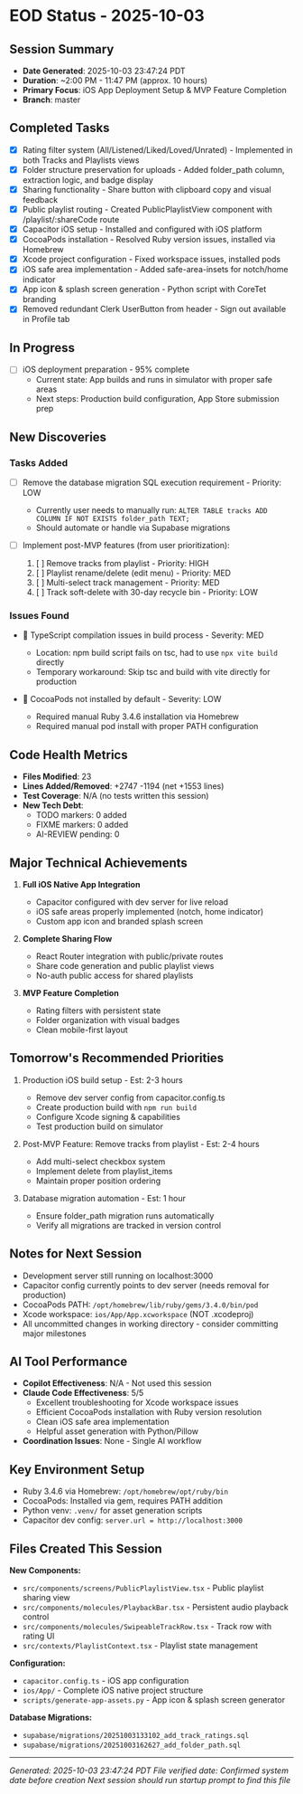 # EOD Status - 2025-10-03

## Session Summary
- **Date Generated**: 2025-10-03 23:47:24 PDT
- **Duration**: ~2:00 PM - 11:47 PM (approx. 10 hours)
- **Primary Focus**: iOS App Deployment Setup & MVP Feature Completion
- **Branch**: master

## Completed Tasks
- [x] Rating filter system (All/Listened/Liked/Loved/Unrated) - Implemented in both Tracks and Playlists views
- [x] Folder structure preservation for uploads - Added folder_path column, extraction logic, and badge display
- [x] Sharing functionality - Share button with clipboard copy and visual feedback
- [x] Public playlist routing - Created PublicPlaylistView component with /playlist/:shareCode route
- [x] Capacitor iOS setup - Installed and configured with iOS platform
- [x] CocoaPods installation - Resolved Ruby version issues, installed via Homebrew
- [x] Xcode project configuration - Fixed workspace issues, installed pods
- [x] iOS safe area implementation - Added safe-area-insets for notch/home indicator
- [x] App icon & splash screen generation - Python script with CoreTet branding
- [x] Removed redundant Clerk UserButton from header - Sign out available in Profile tab

## In Progress
- [ ] iOS deployment preparation - 95% complete
  - Current state: App builds and runs in simulator with proper safe areas
  - Next steps: Production build configuration, App Store submission prep

## New Discoveries
### Tasks Added
- [ ] Remove the database migration SQL execution requirement - Priority: LOW
  - Currently user needs to manually run: `ALTER TABLE tracks ADD COLUMN IF NOT EXISTS folder_path TEXT;`
  - Should automate or handle via Supabase migrations

- [ ] Implement post-MVP features (from user prioritization):
  1. [ ] Remove tracks from playlist - Priority: HIGH
  2. [ ] Playlist rename/delete (edit menu) - Priority: MED
  3. [ ] Multi-select track management - Priority: MED
  4. [ ] Track soft-delete with 30-day recycle bin - Priority: LOW

### Issues Found
- 🐛 TypeScript compilation issues in build process - Severity: MED
  - Location: npm build script fails on tsc, had to use `npx vite build` directly
  - Temporary workaround: Skip tsc and build with vite directly for production

- 🐛 CocoaPods not installed by default - Severity: LOW
  - Required manual Ruby 3.4.6 installation via Homebrew
  - Required manual pod install with proper PATH configuration

## Code Health Metrics
- **Files Modified**: 23
- **Lines Added/Removed**: +2747 -1194 (net +1553 lines)
- **Test Coverage**: N/A (no tests written this session)
- **New Tech Debt**:
  - TODO markers: 0 added
  - FIXME markers: 0 added
  - AI-REVIEW pending: 0

## Major Technical Achievements
1. **Full iOS Native App Integration**
   - Capacitor configured with dev server for live reload
   - iOS safe areas properly implemented (notch, home indicator)
   - Custom app icon and branded splash screen

2. **Complete Sharing Flow**
   - React Router integration with public/private routes
   - Share code generation and public playlist views
   - No-auth public access for shared playlists

3. **MVP Feature Completion**
   - Rating filters with persistent state
   - Folder organization with visual badges
   - Clean mobile-first layout

## Tomorrow's Recommended Priorities
1. Production iOS build setup - Est: 2-3 hours
   - Remove dev server config from capacitor.config.ts
   - Create production build with `npm run build`
   - Configure Xcode signing & capabilities
   - Test production build on simulator

2. Post-MVP Feature: Remove tracks from playlist - Est: 2-4 hours
   - Add multi-select checkbox system
   - Implement delete from playlist_items
   - Maintain proper position ordering

3. Database migration automation - Est: 1 hour
   - Ensure folder_path migration runs automatically
   - Verify all migrations are tracked in version control

## Notes for Next Session
- Development server still running on localhost:3000
- Capacitor config currently points to dev server (needs removal for production)
- CocoaPods PATH: `/opt/homebrew/lib/ruby/gems/3.4.0/bin/pod`
- Xcode workspace: `ios/App/App.xcworkspace` (NOT .xcodeproj)
- All uncommitted changes in working directory - consider committing major milestones

## AI Tool Performance
- **Copilot Effectiveness**: N/A - Not used this session
- **Claude Code Effectiveness**: 5/5
  - Excellent troubleshooting for Xcode workspace issues
  - Efficient CocoaPods installation with Ruby version resolution
  - Clean iOS safe area implementation
  - Helpful asset generation with Python/Pillow
- **Coordination Issues**: None - Single AI workflow

## Key Environment Setup
- Ruby 3.4.6 via Homebrew: `/opt/homebrew/opt/ruby/bin`
- CocoaPods: Installed via gem, requires PATH addition
- Python venv: `.venv/` for asset generation scripts
- Capacitor dev config: `server.url = http://localhost:3000`

## Files Created This Session
**New Components:**
- `src/components/screens/PublicPlaylistView.tsx` - Public playlist sharing view
- `src/components/molecules/PlaybackBar.tsx` - Persistent audio playback control
- `src/components/molecules/SwipeableTrackRow.tsx` - Track row with rating UI
- `src/contexts/PlaylistContext.tsx` - Playlist state management

**Configuration:**
- `capacitor.config.ts` - iOS app configuration
- `ios/App/` - Complete iOS native project structure
- `scripts/generate-app-assets.py` - App icon & splash screen generator

**Database Migrations:**
- `supabase/migrations/20251003133102_add_track_ratings.sql`
- `supabase/migrations/20251003162627_add_folder_path.sql`

---
*Generated: 2025-10-03 23:47:24 PDT*
*File verified date: Confirmed system date before creation*
*Next session should run startup prompt to find this file*
